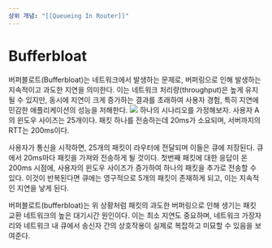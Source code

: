 ```yaml
---
상위 개념: "[[Queueing In Router]]"
---
```

# Bufferbloat
버퍼블로트(Bufferbloat)는 네트워크에서 발생하는 문제로, 버퍼링으로 인해 발생하는 지속적이고 과도한 지연을 의미한다. 이는 네트워크 처리량(throughput)은 높게 유지될 수 있지만, 동시에 지연이 크게 증가하는 결과를 초래하여 사용자 경험, 특히 지연에 민감한 애플리케이션의 성능을 저해한다.
![](https://i.imgur.com/ScOW5Uo.png)
하나의 시나리오를 가정해보자. 사용자 A의 윈도우 사이즈는 25개이다. 패킷 하나를 전송하는데 20ms가 소요되며, 서버까지의 RTT는 200ms이다.

사용자가 통신을 시작하면, 25개의 패킷이 라우터에 전달되며 이들은 큐에 저장된다. 큐에서 20ms마다 패킷을 가져와 전송하게 될 것이다. 첫번째 패킷에 대한 응답이 온 200ms 시점에, 사용자의 윈도우 사이즈가 증가하여 하나의 패킷을 추가로 전송할 수 있다. 이것이 반복된다면 큐에는 영구적으로 5개의 패킷이 존재하게 되고, 이는 지속적인 지연을 낳게 된다.

버퍼블로트(bufferbloat)는 위 상황처럼 패킷의 과도한 버퍼링으로 인해 생기는 패킷 교환 네트워크의 높은 대기시간 원인이다. 이는 최소 지연도 중요하며, 네트워크 가장자리와 네트워크 내 큐에서 송신자 간의 상호작용이 실제로 복잡하고 미묘할 수 있음을 보여준다.